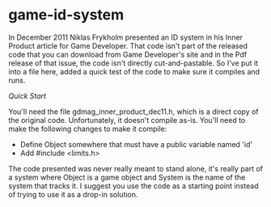 game-id-system
==============

In December 2011 Niklas Frykholm presented an ID system in his Inner Product article for Game Developer.  That code isn't part of the released code that you can download from Game Developer's site and in the Pdf release of that issue, the code isn't directly cut-and-pastable.  So I've put it into a file here, added a quick test of the code to make sure it compiles and runs.  

*Quick Start*

You'll need the file gdmag_inner_product_dec11.h, which is a direct copy of the original code.  Unfortunately, it doesn't compile as-is.  You'll need to make the following changes to make it compile:

* Define Object somewhere that must have a public variable named 'id'
* Add #include <limits.h>

The code presented was never really meant to stand alone, it's really part of a system where Object is a game object and System is the name of the system that tracks it.  I suggest you use the code as a starting point instead of trying to use it as a drop-in solution.